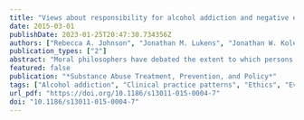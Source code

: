 ```yaml
---
title: "Views about responsibility for alcohol addiction and negative evaluations of naltrexone"
date: 2015-03-01
publishDate: 2023-01-25T20:47:30.734356Z
authors: ["Rebecca A. Johnson", "Jonathan M. Lukens", "Jonathan W. Kole", "Dominic A. Sisti"]
publication_types: ["2"]
abstract: "Moral philosophers have debated the extent to which persons are individually responsible for the onset of and recovery from addiction. Empirical investigators have begun to explore counselors’ attitudes on these questions. Meanwhile, a separate literature has investigated counselors’ negative attitudes towards naltrexone, an important element of medication-assisted treatment for alcohol addiction. The present study bridges the literature on counselor views about responsibility for addiction with the literature on attitudes towards naltrexone. It investigates the extent to which a counselor’s views of individual responsibility for alcohol addiction are related to that counselor’s views of naltrexone."
featured: false
publication: "*Substance Abuse Treatment, Prevention, and Policy*"
tags: ["Alcohol addiction", "Clinical practice patterns", "Ethics", "Evidence-based medicine"]
url_pdf: "https://doi.org/10.1186/s13011-015-0004-7"
doi: "10.1186/s13011-015-0004-7"
---
```


